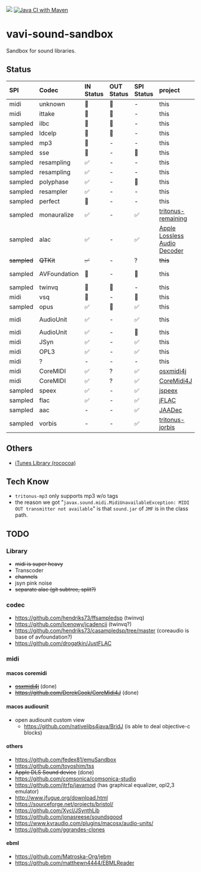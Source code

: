 [![](https://jitpack.io/v/umjammer/vavi-sound-sandbox.svg)](https://jitpack.io/#umjammer/vavi-sound-sandbox) [![Java CI with Maven](https://github.com/umjammer/vavi-sound-sandbox/workflows/Java%20CI%20with%20Maven/badge.svg)](https://github.com/umjammer/vavi-sound-sandbox/actions)

# vavi-sound-sandbox

Sandbox for sound libraries.

## Status

| **SPI** |  **Codec** | **IN Status** | **OUT Status** | **SPI Status** | **project** | **Description** | **Comment** |
|:--------|:-----------|:--------------|:---------------|:---------------|:------------|:----------------|:------------|
| midi    | unknown    | 🚫 | 🚫 | - | this | MFi by [unknown]() | |
| midi    | ittake     | 🚫 | 🚫 | - | this | MFi by [ittake](https://web.archive.org/web/20090515001654/http://tokyo.cool.ne.jp/ittake/java/MIDIToMLDv013/MIDIToMLD.html) | |
| sampled | ilbc       | 🚫 | 🚫 | - | this | [c](http://www.ilbcfreeware.org/) | |
| sampled | ldcelp     | 🚫 | 🚫 | - | this | [c](ftp://svr-ftp.eng.cam.ac.uk/pub/comp.speech/coding/ldcelp-2.0.tar.gz) | |
| sampled | mp3        | 🚫 | -  | -  | this | [mp3](https://github.com/umjammer/vavi-sound-sandbox/tree/master/src/main/java/vavi/sound/mp3) | need to deal tags |
| sampled | sse        | 🚫 | -  | 🚫 | this | [sse](http://shibatch.sourceforge.net/download/) | |
| sampled | resampling | ✅ | -  | -  | this | [laoe](http://www.oli4.ch/laoe/home.html) | |
| sampled | resampling | ✅ | -  | -  | this | [rohm](https://en.wikipedia.org/wiki/Rohm) | |
| sampled | polyphase  | ✅ | -  | 🚧 | this | [sox](http://sox.sourceforge.net/) resampling | |
| sampled | resampler  | ✅ | -  | - | this | [sox](http://sox.sourceforge.net/) resampling | |
| sampled | perfect    | 🚧 | -  | - | this | [sox](http://sox.sourceforge.net/) resampling | |
| sampled | monauralize | ✅ | - | ✅ | [tritonus-remaining](https://github.com/umjammer/tritonus-remaining) | `PCM2PCMConversionProvider` | works but not suitable for resampling |
| sampled | alac       | ✅ | -  | ✅ | [Apple Lossless Audio Decoder](https://github.com/umjammer/Java-Apple-Lossless-decoder) | | |
| ~~sampled~~ | ~~QTKit~~  | ~~✅~~ | -  | ? | ~~this~~ | ~~[rococoa](https://github.com/umjammer/rococoa)~~ | deprecated |
| sampled | AVFoundation | 🚧 | - | 🚧 | this | [rococoa](https://github.com/umjammer/rococoa) | use `AVAudioConverter` how to return objc value in callback? |
| sampled | twinvq     | 🚫 | 🚫 | - | this | | TODO use ffmpeg |
| midi    | vsq        | 🚧 | -  | 🚧 | this | | YAMAHA Vocaloid |
| sampled | opus       | ✅ | 🚫 | ✅ | this | [concentus](https://github.com/lostromb/concentus) | |
| midi    | AudioUnit  | ✅ | - | ✅ | this | [rococoa](https://github.com/umjammer/rococoa) | use `AVAudioUnitMIDIInstrument/kAudioUnitSubType_DLSSynth` |
| midi    | AudioUnit  | ✅ | - | 🚫 | this | [rococoa](https://github.com/umjammer/rococoa) | use `AVAudioUnitSampler`, how to adjust sf2 patch? |
| midi    | JSyn       | ✅ | -  | ✅ | this | [JSyn](https://github.com/philburk/jsyn) | looking for good drums |
| midi    | OPL3       | ✅ | - | ✅ | this | [adplug](https://github.com/adplug/adplug) | [opl3-player](http://opl3.cozendey.com/) |
| midi    | ?          | -  | -  | -  | this |  | opl, ma |
| midi    | CoreMIDI   | ✅ | ?  | ✅ | [osxmidi4j](https://github.com/locurasoft/osxmidi4j) | rococoa | iac ✓, network ✓, bluetooth ? |
| midi    | CoreMIDI   | ✅ | ?  | ✅ | [CoreMidi4J](https://github.com/DerekCook/CoreMidi4J) | jni | iac ✓, network ✓, bluetooth ? |
| sampled | speex      | ✅ | -  | ✅ | [jspeex](http://jspeex.sourceforge.net/) | | sample rate is limited to convert |
| sampled | flac       | ✅ | -  | ✅ | [jFLAC](http://jflac.sourceforge.net/) | | |
| sampled | aac        | -  | -  | ✅ | [JAADec](https://github.com/umjammer/JAADec) | | |
| sampled | vorbis     | -  | -  | ✅ | [tritonus-jorbis](https://github.com/umjammer/tritonus-jorbis) | | |

## Others

 * [iTunes Library (rococoa)](https://github.com/umjammer/vavi-sound-sandbox/tree/master/src/main/java/vavix/rococoa/ituneslibrary)

## Tech Know

  * `tritonus-mp3` only supports mp3 w/o tags
  * the reason we got "`javax.sound.midi.MidiUnavailableException: MIDI OUT transmitter not available`" is that `sound.jar` of `JMF` is in the class path.

## TODO

### Library

 * ~~midi is super heavy~~
 * Transcoder
 * ~~channels~~
 * jsyn pink noise
 * ~~separate alac (git subtree, split?)~~

### codec

 * https://github.com/hendriks73/ffsampledsp (twinvq)
 * https://github.com/Icenowy/jcadencii (twinvq?)
 * https://github.com/hendriks73/casampledsp/tree/master (coreaudio is base of avfoundation?)
 * https://github.com/drogatkin/JustFLAC

### midi

#### macos coremidi

 * ~~[osxmidi4j](https://github.com/locurasoft/osxmidi4j)~~ (done)
 * ~~https://github.com/DerekCook/CoreMidi4J~~ (done)

#### macos audiounit

 * open audiounit custom view
   * https://github.com/nativelibs4java/BridJ (is able to deal objective-c blocks)

#### others

 * https://github.com/fedex81/emuSandbox
 * https://github.com/toyoshim/tss
 * ~~Apple DLS Sound device~~ (done)
 * https://github.com/comsonica/comsonica-studio
 * https://github.com/jtrfp/javamod (has graphical equalizer, opl2,3 emulator)
 * http://www.jfugue.org/download.html
 * https://sourceforge.net/projects/bristol/
 * https://github.com/Xycl/JSynthLib
 * https://github.com/jonasreese/soundsgood
 * https://www.kvraudio.com/plugins/macosx/audio-units/
 * https://github.com/ggrandes-clones

#### ebml

 * https://github.com/Matroska-Org/jebm
 * https://github.com/matthewn4444/EBMLReader

